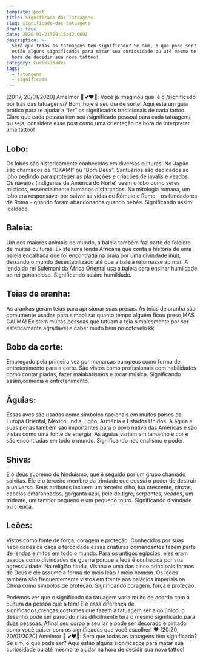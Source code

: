 ```yaml
---
template: post
title: Significado das Tatuagens
slug: significado-das-tatuagens
draft: true
date: 2020-01-21T00:15:42.669Z
description: >-
  Será que todas as tatuagens têm significado? Se sim, o que pode ser? Aqui
  estão alguns significados para matar sua curiosidade ou até mesmo te ajudar na
  hora de decidir sua nova tattoo!
category: Curiosidades
tags:
  - tatuagens
  - significado
---
```

[20:17, 20/01/2020] Amelmor 🍯 💕❤🦋: Você já imaginou qual é o /significado por trás das tatuagens/? Bom, hoje é seu dia de sorte! Aqui está um guia prático para te ajudar a “ler” os significados tradicionais de cada tattoo. Claro que cada pessoa tem seu /significado pessoal para cada tatuagem/, ou seja, considere esse post como uma orientação na hora de interpretar uma tattoo! 

## Lobo:  
Os lobos são historicamente conhecidos em diversas culturas. No Japão são chamados de “OKAMI” ou “Bom Deus”. Santuários são dedicados ao lobo pedindo para proteger as plantações e criações de javalis e veados. Os navajos (indígenas da América do Norte) veem o lobo como seres místicos, essencialmente humanos disfarçados. Na mitologia romana, um lobo era responsável por salvar as vidas de Rômulo e Remo - os fundadores de Roma - quando foram abandonados quando bebês. 
Significando assim: lealdade. 

## Baleia: 
Um dos maiores animais do mundo, a baleia também faz parte do folclore de muitas culturas. Existe uma lenda Africana que conta a história de uma baleia encalhada que foi encontrada na praia por uma divindade inuit, deixando o mundo desestabilizado até que a baleia retornasse ao mar. A lenda do rei Sulemani da África Oriental usa a baleia para ensinar humildade ao rei ganancioso. 
Significando assim: humildade.


## Teias de aranha: 
As aranhas geram teias para aprisionar suas presas. As teias de aranha são comumente usadas para simbolizar quanto tempo alguém ficou preso,MAS CALMA! Existem muitas pessoas que tatuam a teia simplesmente por ser esteticamente agradável e caber muito bem no cotovelo  kk

## Bobo da corte: 
Empregado pela primeira vez por monarcas europeus como forma de entretenimento para a corte. São vistos como profissionais com habilidades como contar piadas, fazer malabarismos e tocar música. Significando assim,comédia e entretenimento.


## Águias: 
Essas aves são usadas como símbolos nacionais em muitos países da Europa Oriental, México, Índia, Egito, Armênia e Estados Unidos. A águia e suas penas também são importantes para o povo nativo das Américas e são vistas como uma fonte de energia. As águias variam em tamanho e cor e são encontradas em todo o mundo. Significando nacionalismo e poder.


## Shiva: 
É o deus supremo do hinduísmo, que é seguido por um grupo chamado saivitas. Ele é o terceiro membro da trindade que possui o poder de destruir o universo. Seus atributos incluem um terceiro olho, lua crescente, cinzas, cabelos emaranhados, garganta azul, pele de tigre, serpentes, veados, um tridente, um tambor pequeno e um pequeno touro. Significando divindade ou crença. 


## Leões: 
Vistos como fonte de força, coragem e proteção. Conhecidos por suas habilidades de caça e ferocidade,essas criaturas comandantes fazem parte de lendas e mitos em todo o mundo. Para os antigos egípcios, eles eram usados ​​como divindades de guerra porque a leoa é conhecida por sua agressividade. Na religião hindu, Vishnu é uma das cinco principais formas de Deus e ele assume a forma de meio leão / meio homem. Os leões também são frequentemente vistos em frente aos palácios imperiais na China como símbolos de proteção. Significando coragem, força e proteção.

Podemos ver que o significado da tatuagem varia muito de acordo com a cultura da pessoa que a tem! E é essa diferença de significados,crenças,costumes que fazem a tatuagem ser algo único, o desenho pode ser parecido mas dificilmente terá o mesmo significado para duas pessoas.  Afinal seu corpo é seu lar e pode ser decorado e pintado como você quiser com os significados que você escolher! ❤
[20:20, 20/01/2020] Amelmor 🍯 💕❤🦋: Será que todas as tatuagens têm significado? Se sim, o que pode ser? Aqui estão alguns significados para matar sua curiosidade ou até mesmo te ajudar na hora de decidir sua nova tattoo!
